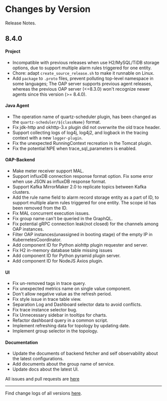Changes by Version
==================
Release Notes.

8.4.0
------------------
#### Project
* Incompatible with previous releases when use H2/MySQL/TiDB storage options, due to support multiple alarm rules triggered for one entity.
* Chore: adapt `create_source_release.sh` to make it runnable on Linux.
* Add `package` to `.proto` files, prevent polluting top-level namespace in some languages; The OAP server supports previous agent releases, whereas the previous OAP server (<=8.3.0) won't recognize newer agents since this version (>= 8.4.0).

#### Java Agent
* The operation name of quartz-scheduler plugin, has been changed as the `quartz-scheduler/${className}` format.
* Fix jdk-http and okhttp-3.x plugin did not overwrite the old trace header.
* Support collecting logs of log4j, log4j2, and logback in the tracing context with a new `logger-plugin`.
* Fix the unexpected RunningContext recreation in the Tomcat plugin.
* Fix the potential NPE when trace_sql_parameters is enabled.

#### OAP-Backend
* Make meter receiver support MAL.
* Support influxDB connection response format option. Fix some error when use JSON as influxDB response format.
* Support Kafka MirrorMaker 2.0 to replicate topics between Kafka clusters.
* Add the rule name field to alarm record storage entity as a part of ID, to support multiple alarm rules triggered for one entity. The scope id has been removed from the ID.
* Fix MAL concurrent execution issues.
* Fix group name can't be queried in the GraphQL.
* Fix potential gRPC connection leak(not closed) for the channels among OAP instances.
* Filter OAP instances(unassigned in booting stage) of the empty IP in KubernetesCoordinator.
* Add component ID for Python aiohttp plugin requester and server.
* Fix H2 in-memory database table missing issues
* Add component ID for Python pyramid plugin server.
* Add component ID for NodeJS Axios plugin.

#### UI
* Fix un-removed tags in trace query.
* Fix unexpected metrics name on single value component.
* Don't allow negative value as the refresh period.
* Fix style issue in trace table view.
* Separation Log and Dashboard selector data to avoid conflicts.
* Fix trace instance selector bug.
* Fix Unnecessary sidebar in tooltips for charts.
* Refactor dashboard query in a common script.
* Implement refreshing data for topology by updating date.
* Implement group selector in the topology.

#### Documentation
* Update the documents of backend fetcher and self observability about the latest configurations.
* Add documents about the group name of service.
* Update docs about the latest UI.

All issues and pull requests are [here](https://github.com/apache/skywalking/milestone/68?closed=1)

------------------
Find change logs of all versions [here](changes).

